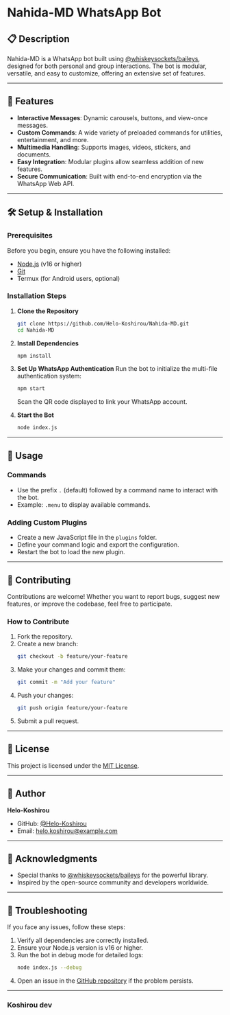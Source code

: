# Nahida-MD WhatsApp Bot

## 📋 Description
Nahida-MD is a WhatsApp bot built using [@whiskeysockets/baileys](https://github.com/WhiskeySockets/Baileys), designed for both personal and group interactions. The bot is modular, versatile, and easy to customize, offering an extensive set of features.

---

## 🚀 Features
- **Interactive Messages**: Dynamic carousels, buttons, and view-once messages.
- **Custom Commands**: A wide variety of preloaded commands for utilities, entertainment, and more.
- **Multimedia Handling**: Supports images, videos, stickers, and documents.
- **Easy Integration**: Modular plugins allow seamless addition of new features.
- **Secure Communication**: Built with end-to-end encryption via the WhatsApp Web API.

---

## 🛠️ Setup & Installation

### Prerequisites
Before you begin, ensure you have the following installed:
- [Node.js](https://nodejs.org/) (v16 or higher)
- [Git](https://git-scm.com/)
- Termux (for Android users, optional)

### Installation Steps

1. **Clone the Repository**
   ```bash
   git clone https://github.com/Helo-Koshirou/Nahida-MD.git
   cd Nahida-MD
   ```

2. **Install Dependencies**
   ```bash
   npm install
   ```

3. **Set Up WhatsApp Authentication**
   Run the bot to initialize the multi-file authentication system:
   ```bash
   npm start
   ```
   Scan the QR code displayed to link your WhatsApp account.

4. **Start the Bot**
   ```bash
   node index.js
   ```

---

## 📄 Usage

### Commands
- Use the prefix `.` (default) followed by a command name to interact with the bot.
- Example: `.menu` to display available commands.

### Adding Custom Plugins
- Create a new JavaScript file in the `plugins` folder.
- Define your command logic and export the configuration.
- Restart the bot to load the new plugin.

---

## 🤝 Contributing
Contributions are welcome! Whether you want to report bugs, suggest new features, or improve the codebase, feel free to participate.

### How to Contribute
1. Fork the repository.
2. Create a new branch:
   ```bash
   git checkout -b feature/your-feature
   ```
3. Make your changes and commit them:
   ```bash
   git commit -m "Add your feature"
   ```
4. Push your changes:
   ```bash
   git push origin feature/your-feature
   ```
5. Submit a pull request.

---

## 📜 License
This project is licensed under the [MIT License](LICENSE).

---

## 👤 Author
**Helo-Koshirou**
- GitHub: [@Helo-Koshirou](https://github.com/Helo-Koshirou)
- Email: helo.koshirou@example.com

---

## 🙌 Acknowledgments
- Special thanks to [@whiskeysockets/baileys](https://github.com/WhiskeySockets/Baileys) for the powerful library.
- Inspired by the open-source community and developers worldwide.

---

## 🧰 Troubleshooting
If you face any issues, follow these steps:
1. Verify all dependencies are correctly installed.
2. Ensure your Node.js version is v16 or higher.
3. Run the bot in debug mode for detailed logs:
   ```bash
   node index.js --debug
   ```
4. Open an issue in the [GitHub repository](https://github.com/Helo-Koshirou/Nahida-MD/issues) if the problem persists.

---

### Koshirou dev
